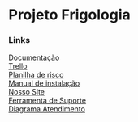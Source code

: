 <h1>Projeto Frigologia</h1>

<h3> Links </h3>

[Documentação](https://drive.google.com/file/d/1u-F0v7S44Xu8jxVvZmO-r79BB205L9jQ/view?usp=sharing)
<br>
[Trello](https://trello.com/b/gR2WBj44/frigologia-sprint-3)
<br>
[Planilha de risco]( https://drive.google.com/file/d/1EFss4M7-1H3Zbjj2WxM2H_bS8Mgp6OqX/view?usp=sharing)
<br>
[Manual de instalação](https://drive.google.com/file/d/1JZHhDVzBfYAyaU0-2Sih3iHnvmh2olNJ/view?usp=sharing)
<br>
[Nosso Site](https://frigologia.azurewebsites.net/)
<br>
[Ferramenta de Suporte](https://atendimentofrigologia.freshdesk.com/a/tickets/filters/all_tickets)
<br>
[Diagrama Atendimento](https://frigologia.azurewebsites.net/diagrama.html)
